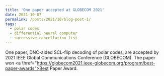 ```yaml
---
title: 'One paper accepted at GLOBECOM 2021'
date: 2021-10-07
permalink: /posts/2021/10/blog-post-1/
tags:
  - polar codes
  - differential neural computer
  - successive cancellation list
---
```


One paper, DNC-aided SCL-flip decoding of polar codes, are accepted by 2021 IEEE Global Communications Conference (GLOBECOM). The paper won <a \href="https://globecom2021.ieee-globecom.org/program/best-paper-awards">Best Paper Award</a>. 
